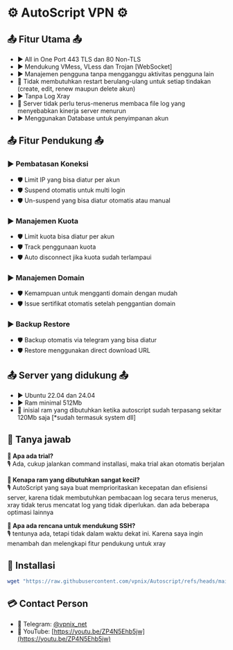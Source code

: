 # ⚙️ AutoScript VPN ⚙️

## 📤 Fitur Utama 📤
- ▶️ All in One Port 443 TLS dan 80 Non-TLS
- ▶️ Mendukung VMess, VLess dan Trojan [WebSocket]
- ▶️ Manajemen pengguna tanpa mengganggu aktivitas pengguna lain
- 🚀 Tidak membutuhkan restart berulang-ulang untuk setiap tindakan (create, edit, renew maupun delete akun)
- ▶️ Tanpa Log Xray
- 🚀 Server tidak perlu terus-menerus membaca file log yang menyebabkan kinerja server menurun 
- ▶️ Menggunakan Database untuk penyimpanan akun

## 📤 Fitur Pendukung 📤
### ▶️ Pembatasan Koneksi
- 🛡 Limit IP yang bisa diatur per akun
- 🛡 Suspend otomatis untuk multi login
- 🛡 Un-suspend yang bisa diatur otomatis atau manual

### ▶️ Manajemen Kuota
- 🛡 Limit kuota bisa diatur per akun
- 🛡 Track penggunaan kuota
- 🛡 Auto disconnect jika kuota sudah terlampaui

### ▶️ Manajemen Domain
- 🛡 Kemampuan untuk mengganti domain dengan mudah
- 🛡 Issue sertifikat otomatis setelah penggantian domain

### ▶️ Backup Restore
- 🛡 Backup otomatis via telegram yang bisa diatur
- 🛡 Restore menggunakan direct download URL

## 📤 Server yang didukung 📤
- ▶️ Ubuntu 22.04 dan 24.04
- ▶️ Ram minimal 512Mb
- 🚀 inisial ram yang dibutuhkan ketika autoscript sudah terpasang sekitar 120Mb saja [*sudah termasuk system dll]

## 💬 Tanya jawab
**👀 Apa ada trial?**  
🎙 Ada, cukup jalankan command installasi, maka trial akan otomatis berjalan

**👀 Kenapa ram yang dibutuhkan sangat kecil?**  
🎙 AutoScript yang saya buat memprioritaskan kecepatan dan efisiensi server, karena tidak membutuhkan pembacaan log secara terus menerus, xray tidak terus mencatat log yang tidak diperlukan. dan ada beberapa optimasi lainnya

**👀 Apa ada rencana untuk mendukung SSH?**  
🎙 tentunya ada, tetapi tidak dalam waktu dekat ini. Karena saya ingin menambah dan melengkapi fitur pendukung untuk xray

## 🧲 Installasi
```bash
wget "https://raw.githubusercontent.com/vpnix/Autoscript/refs/heads/main/install" && chmod +x install && ./install
```

## 💳 Contact Person
- 📱 Telegram: [@vpnix_net](https://t.me/vpnix_net)
- 📱 YouTube: [https://youtu.be/ZP4N5Ehb5jw](https://youtu.be/ZP4N5Ehb5jw)
